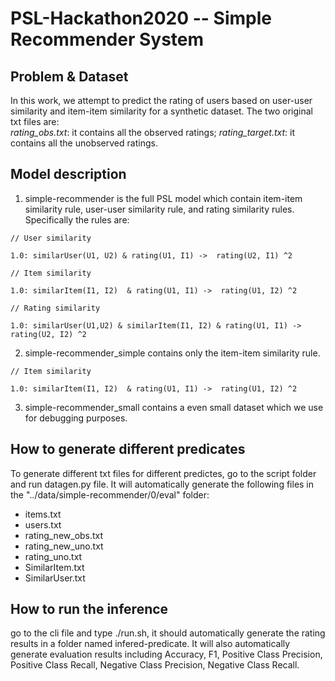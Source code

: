 # PSL-Hackathon2020 -- Simple Recommender System

## Problem & Dataset

In this work, we attempt to predict the rating of users based on user-user similarity and item-item similarity for a synthetic dataset. The two original txt files are:  
*rating_obs.txt*: it contains all the observed ratings;
*rating_target.txt*: it contains all the unobserved ratings.




## Model description
1. simple-recommender is the full PSL model which contain item-item similarity rule, user-user similarity rule, and rating similarity rules.
Specifically the rules are:
```
// User similarity

1.0: similarUser(U1, U2) & rating(U1, I1) ->  rating(U2, I1) ^2

// Item similarity 

1.0: similarItem(I1, I2)  & rating(U1, I1) ->  rating(U1, I2) ^2

// Rating similarity 

1.0: similarUser(U1,U2) & similarItem(I1, I2) & rating(U1, I1) ->  rating(U2, I2) ^2
```

2. simple-recommender_simple contains only the item-item similarity rule.
```
// Item similarity 

1.0: similarItem(I1, I2)  & rating(U1, I1) ->  rating(U1, I2) ^2
```

3. simple-recommender_small contains a even small dataset which we use for debugging purposes.

## How to generate different predicates
To generate different txt files for different predictes, go to the script folder and run datagen.py file. It will automatically generate the following files in the "../data/simple-recommender/0/eval" folder:
* items.txt
* users.txt
* rating_new_obs.txt
* rating_new_uno.txt
* rating_uno.txt
* SimilarItem.txt
* SimilarUser.txt



## How to run the inference
go to the cli file and type ./run.sh, it should automatically generate the rating results in a folder named infered-predicate. It will also automatically generate evaluation results including Accuracy, F1, Positive Class Precision, Positive Class Recall, Negative Class Precision, Negative Class Recall.



